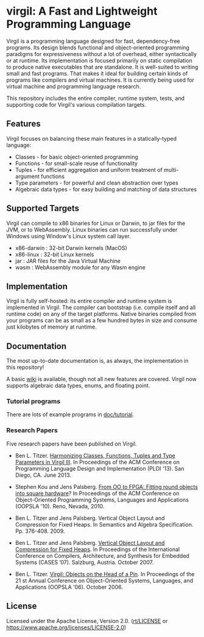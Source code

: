 # virgil: A Fast and Lightweight Programming Language

Virgil is a programming language designed for fast, dependency-free programs.
Its design blends functional and object-oriented programming paradigms for expressiveness
without a lot of overhead, either syntactically or at runtime.
Its implementation is focused primarily on static compilation to produce native
executables that are standalone.
It is well-suited to writing small and fast programs.
That makes it ideal for building certain kinds of programs like compilers and virtual
machines.
It is currently being used for virtual machine and programming language research.

This repository includes the entire compiler, runtime system, tests, and supporting code
for Virgil's various compilation targets.

## Features ##

Virgil focuses on balancing these main features in a statically-typed language:

  * Classes - for basic object-oriented programming
  * Functions - for small-scale reuse of functionality
  * Tuples - for efficient aggregation and uniform treatment of multi-argument functions
  * Type parameters - for powerful and clean abstraction over types
  * Algebraic data types - for easy building and matching of data structures

## Supported Targets ##

Virgil can compile to x86 binaries for Linux or Darwin, to jar files for the JVM,
or to WebAssembly. Linux binaries can run successfully under Windows using Window's
Linux system call layer.

* x86-darwin : 32-bit Darwin kernels (MacOS)
* x86-linux : 32-bit Linux kernels
* jar : JAR files for the Java Virtual Machine
* wasm : WebAssembly module for any Wasm engine

## Implementation ##

Virgil is fully self-hosted: its entire compiler and runtime system is implemented
in Virgil.
The compiler can bootstrap (i.e. compile itself and all runtime code) on any of the
target platforms.
Native binaries compiled from your programs can be as small as a few hundred bytes in size
and consume just kilobytes of memory at runtime.

## Documentation ##

The most up-to-date documentation is, as always, the implementation in this repository!

A basic [wiki](doc/wiki) is available, though not all new features are covered.
Virgil now supports algebraic data types, enums, and floating point.

### Tutorial programs

There are lots of example programs in [doc/tutorial](doc/tutorial).

### Research Papers

Five research papers have been published on Virgil.

* Ben L. Titzer. [Harmonizing Classes, Functions, Tuples and Type Parameters in Virgil III](https://dl.acm.org/doi/10.1145/2491956.2491962). In
Proceedings of the ACM Conference on Programming Language Design and Implementation
(PLDI '13). San Diego, CA. June 2013.

* Stephen Kou and Jens Palsberg. [From OO to FPGA: Fitting round objects into square hardware](https://dl.acm.org/doi/10.1145/1869459.1869470)? In
Proceedings of the ACM Conference on Object-Oriented Programming Systems, Languages and
Applications (OOPSLA '10). Reno, Nevada, 2010.

* Ben L. Titzer and Jens Palsberg. Vertical Object Layout and Compression for Fixed Heaps. In
Semantics and Algebra Specification. Pp. 376-408. 2009.

* Ben L. Titzer and Jens Palsberg. [Vertical Object Layout and Compression for Fixed Heaps](https://dl.acm.org/doi/10.1145/1289881.1289914). In
Proceedings of the International Conference on Compilers, Architecture, and Synthesis for
Embedded Systems (CASES ’07). Salzburg, Austria. October 2007.

* Ben L. Titzer. [Virgil: Objects on the Head of a Pin](https://dl.acm.org/doi/10.1145/1167473.1167489). In Proceedings of the 21 st Annual
Conference on Object-Oriented Systems, Languages, and Applications (OOPSLA '06). October 2006.

## License

Licensed under the Apache License, Version 2.0. ([rt/LICENSE](LICENSE) or https://www.apache.org/licenses/LICENSE-2.0)

